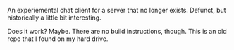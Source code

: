An experiemental chat client for a server that no longer exists. Defunct, but historically a little bit interesting.

Does it work? Maybe. There are no build instructions, though. This is an old repo that I found on my hard drive.
